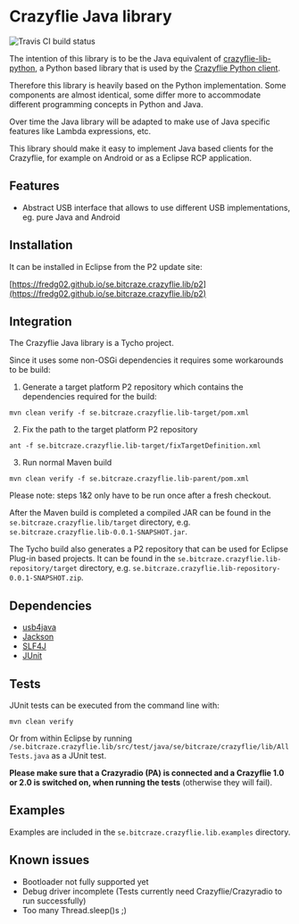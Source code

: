 # Crazyflie Java library

![Travis CI build status](https://travis-ci.org/fredg02/se.bitcraze.crazyflie.lib.svg?branch=master)

The intention of this library is to be the Java equivalent of
[crazyflie-lib-python](https://github.com/bitcraze/crazyflie-lib-python), a Python based library that is used by the [Crazyflie Python client](https://github.com/bitcraze/crazyflie-clients-python).

Therefore this library is heavily based on the Python implementation.
Some components are almost identical, some differ more to accommodate different
programming concepts in Python and Java.

Over time the Java library will be adapted to make use of Java specific
features like Lambda expressions, etc.

This library should make it easy to implement Java based clients for the
Crazyflie, for example on Android or as a Eclipse RCP application.

Features
--------

* Abstract USB interface that allows to use different USB implementations,
eg. pure Java and Android

Installation
------------

It can be installed in Eclipse from the P2 update site:

[https://fredg02.github.io/se.bitcraze.crazyflie.lib/p2](https://fredg02.github.io/se.bitcraze.crazyflie.lib/p2)

Integration
-----------

The Crazyflie Java library is a Tycho project.

Since it uses some non-OSGi dependencies it requires some workarounds to be
build:

1. Generate a target platform P2 repository which contains the dependencies required for the build:
```
mvn clean verify -f se.bitcraze.crazyflie.lib-target/pom.xml
```
2. Fix the path to the target platform P2 repository
```
ant -f se.bitcraze.crazyflie.lib-target/fixTargetDefinition.xml
```
3. Run normal Maven build
```
mvn clean verify -f se.bitcraze.crazyflie.lib-parent/pom.xml
```

Please note: steps 1&2 only have to be run once after a fresh checkout.


After the Maven build is completed a compiled JAR can be found in the ```se.bitcraze.crazyflie.lib/target``` directory, e.g. ```se.bitcraze.crazyflie.lib-0.0.1-SNAPSHOT.jar```.

The Tycho build also generates a P2 repository that can be used for Eclipse Plug-in based projects. It can be found in the ```se.bitcraze.crazyflie.lib-repository/target``` directory, e.g. ```se.bitcraze.crazyflie.lib-repository-0.0.1-SNAPSHOT.zip```.


Dependencies
------------

* [usb4java](http://usb4java.org)
* [Jackson](https://github.com/FasterXML/jackson)
* [SLF4J](http://www.slf4j.org)
* [JUnit](http://junit.org)


Tests
-----

JUnit tests can be executed from the command line with:
```
mvn clean verify
```

Or from within Eclipse by running ``/se.bitcraze.crazyflie.lib/src/test/java/se/bitcraze/crazyflie/lib/AllTests.java`` as a JUnit test.

**Please make sure that a Crazyradio (PA) is connected and a Crazyflie 1.0 or 2.0 is switched on, when running the tests** (otherwise they will fail).


Examples
--------

Examples are included in the ```se.bitcraze.crazyflie.lib.examples``` directory.


Known issues
------------

* Bootloader not fully supported yet
* Debug driver incomplete (Tests currently need Crazyflie/Crazyradio to run successfully)
* Too many Thread.sleep()s ;)
